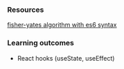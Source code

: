 ### Resources
[fisher-yates algorithm with es6 syntax](https://www.webmound.com/shuffle-javascript-array/)

### Learning outcomes
- React hooks (useState, useEffect)